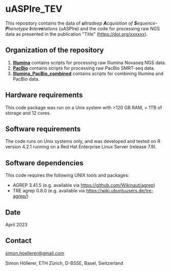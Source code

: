 # uASPIre_TEV

This repository contains the data of _**u**ltradeep **A**cquisition of **S**equence-**P**henotype **I**nter**re**lations_ (uASPIre) and the code for processing raw NGS data as presented in the publication "Title" (https://doi.org/xxxxxx).


## Organization of the repository

1. [**Illumina**](Illumina) contains scripts for processing raw Illumina Novaseq NGS data.
2. [**PacBio**](PacBio) contains scripts for processing raw PacBio SMRT-seq data.
3. [**Illumina_PacBio_combined**](Illumina_PacBio_combined) contains scripts for combining Illumina and PacBio data.


## Hardware requirements
This code package was run on a Unix system with >120 GB RAM, > 1TB of storage and 12 cores.


## Software requirements
The code runs on Unix systems only, and was developed and tested on R version 4.2.1 running on a Red Hat Enterprise Linux Server (release 7.9).


## Software dependencies
This code requires the following UNIX tools and packages:

+ AGREP 3.41.5 (e.g. available via https://github.com/Wikinaut/agrep)
+ TRE agrep 0.8.0 (e.g. available via https://wiki.ubuntuusers.de/tre-agrep/)


## Date
April 2023


## Contact
simon.hoellerer@gmail.com

Simon Höllerer, ETH Zürich, D-BSSE, Basel, Switzerland
